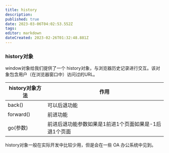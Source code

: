 ```yaml
---
title: history
description: 
published: true
date: 2023-03-06T04:02:53.552Z
tags: 
editor: markdown
dateCreated: 2023-02-26T01:32:48.881Z
---
```


### history对象

window对象给我们提供了一个 history对象，与浏览器历史记录进行交互。该对象包含用户（在浏览器窗口中）访问过的URL。

| history对象方法 | 作用                                                  |
| ----------------- | ------------------------------------------------------- |
| back()          | 可以后退功能                                          |
| forward()       | 前进功能                                              |
| go(参数)        | 前进后退功能参数如果是1前进1个页面如果是-1后退1个页面 |

history对象一般在实际开发中比较少用，但是会在一些 OA 办公系统中见到。